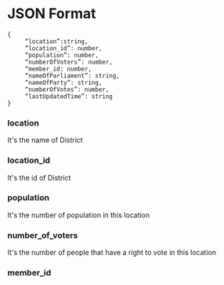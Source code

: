 # JSON Format

```
{
     “location”:string,
     “location_id”: number, 
     “population”: number,
     “numberOfVoters”: number,
     “member_id: number,
     “nameOfParliament”: string,
     “nameOfParty”: string,
     “numberOfVotes”: number,
     “lastUpdatedTime”: string
}
```

### location
It's the name of District

### location_id
It's the id of District

### population
It's the number of population in this location

### number_of_voters
It's the number of people that have a right to vote in this location

### member_id
